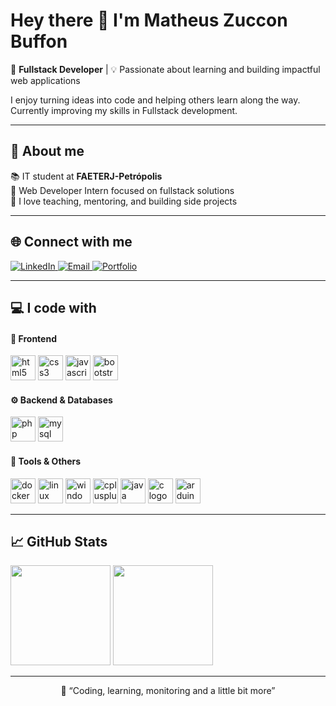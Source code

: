 <h1 align="left">Hey there 👋 I'm Matheus Zuccon Buffon</h1>

<p align="left">
  🚀 <strong>Fullstack Developer</strong> | 💡 Passionate about learning and building impactful web applications
</p>

<p align="left">
  I enjoy turning ideas into code and helping others learn along the way.  
  Currently improving my skills in Fullstack development.
</p>

---

<h2 align="left">🧭 About me</h2>

<p align="left">
📚 IT student at <strong>FAETERJ-Petrópolis</strong><br>
💼 Web Developer Intern focused on fullstack solutions<br>
💬 I love teaching, mentoring, and building side projects<br>
</p>

---

<h2 align="left">🌐 Connect with me</h2>

<p align="left">
  <a href="https://www.linkedin.com/in/matheuszuccon/" target="_blank">
    <img src="https://img.shields.io/badge/LinkedIn-0077B5?style=for-the-badge&logo=linkedin&logoColor=white" alt="LinkedIn"/>
  </a>
  <a href="mailto:matheuszucconbuffon@icloud.com">
    <img src="https://img.shields.io/badge/Email-D14836?style=for-the-badge&logo=gmail&logoColor=white" alt="Email"/>
  </a>
  <a href="https://matheuszuccon.github.io/meu_Site/" target="_blank">
    <img src="https://img.shields.io/badge/Portfolio-000000?style=for-the-badge&logo=About.me&logoColor=white" alt="Portfolio"/>
  </a>
</p>

---

<h2 align="left">💻 I code with</h2>

<h4>🎨 Frontend</h4>
<p align="left">
  <img src="https://cdn.jsdelivr.net/gh/devicons/devicon/icons/html5/html5-original.svg" height="40" alt="html5 logo"/>
  <img src="https://cdn.jsdelivr.net/gh/devicons/devicon/icons/css3/css3-original.svg" height="40" alt="css3 logo"/>
  <img src="https://cdn.jsdelivr.net/gh/devicons/devicon/icons/javascript/javascript-original.svg" height="40" alt="javascript logo"/>
  <img src="https://cdn.jsdelivr.net/gh/devicons/devicon/icons/bootstrap/bootstrap-original.svg" height="40" alt="bootstrap logo"/>
</p>

<h4>⚙️ Backend & Databases</h4>
<p align="left">
  <img src="https://cdn.jsdelivr.net/gh/devicons/devicon/icons/php/php-original.svg" height="40" alt="php logo"/>
  <img src="https://cdn.jsdelivr.net/gh/devicons/devicon/icons/mysql/mysql-original.svg" height="40" alt="mysql logo"/>
</p>

<h4>🧰 Tools & Others</h4>
<p align="left">
  <img src="https://cdn.jsdelivr.net/gh/devicons/devicon/icons/docker/docker-original.svg" height="40" alt="docker logo"/>
  <img src="https://cdn.jsdelivr.net/gh/devicons/devicon/icons/linux/linux-original.svg" height="40" alt="linux logo"/>
  <img src="https://cdn.jsdelivr.net/gh/devicons/devicon/icons/windows8/windows8-original.svg" height="40" alt="windows8 logo"/>
  <img src="https://cdn.jsdelivr.net/gh/devicons/devicon/icons/cplusplus/cplusplus-original.svg" height="40" alt="cplusplus logo"/>
  <img src="https://cdn.jsdelivr.net/gh/devicons/devicon/icons/java/java-original.svg" height="40" alt="java logo"  />
  <img src="https://cdn.jsdelivr.net/gh/devicons/devicon/icons/c/c-original.svg" height="40" alt="c logo"/>
  <img src="https://cdn.jsdelivr.net/gh/devicons/devicon/icons/arduino/arduino-original.svg" height="40" alt="arduino logo"/>
</p>

---

<h2 align="left">📈 GitHub Stats</h2>

<p align="left">
  <img src="https://github-readme-stats.vercel.app/api?username=MatheusZuccon&show_icons=true&theme=github_dark" height="160"/>
  <img src="https://github-readme-stats.vercel.app/api/top-langs/?username=MatheusZuccon&layout=compact&theme=github_dark" height="160"/>
</p>

---

<p align="center">
  🌱 “Coding, learning, monitoring and a little bit more”
</p>
